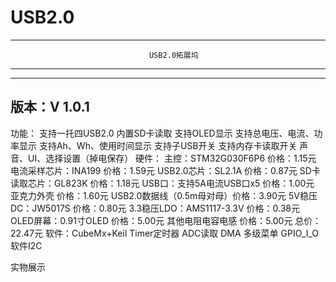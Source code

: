 # USB2.0
-----------------------------------------------------------------------------------
                                   USB2.0拓展坞
-----------------------------------------------------------------------------------

-----------------------------------------------------------------------------------

版本：V 1.0.1
-----------------------------------------------------------------------------------
功能：
  支持一托四USB2.0
  内置SD卡读取
  支持OLED显示
  支持总电压、电流、功率显示
  支持Ah、Wh、使用时间显示
  支持子USB开关
  支持内存卡读取开关
  声音、UI、选择设置（掉电保存）
硬件：
  主控：STM32G030F6P6       价格：1.15元
  电流采样芯片：INA199      价格：1.59元
  USB2.0芯片：SL2.1A        价格：0.87元
  SD卡读取芯片：GL823K      价格：1.18元
  USB口：支持5A电流USB口x5  价格：1.00元
  亚克力外壳                价格：1.60元
  USB2.0数据线（0.5m母对母）价格：3.90元
  5V稳压DC：JW5017S         价格：0.80元
  3.3稳压LDO：AMS1117-3.3V  价格：0.38元
  OLED屏幕：0.91寸OLED      价格：5.00元
  其他电阻电容电感          价格：5.00元
  总价：22.47元
软件：CubeMx+Keil
  Timer定时器
  ADC读取
  DMA
  多级菜单
  GPIO_I_O
  软件I2C
  
实物展示


